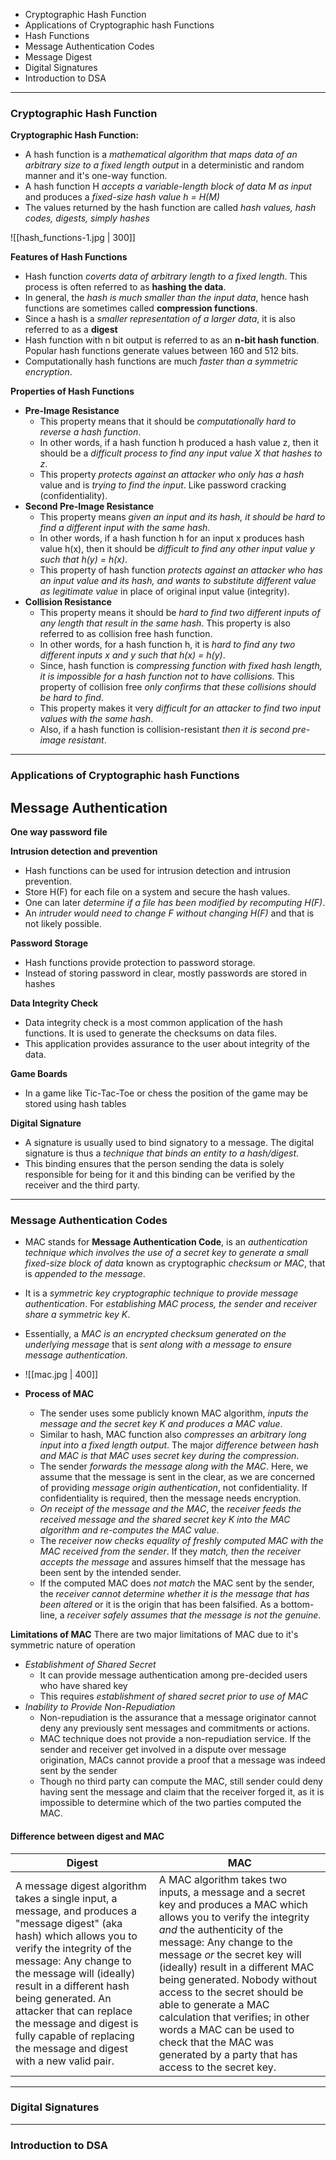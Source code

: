 - Cryptographic Hash Function
- Applications of Cryptographic hash Functions
- Hash Functions
- Message Authentication Codes
- Message Digest
- Digital Signatures
- Introduction to DSA

---
### Cryptographic Hash Function
__Cryptographic Hash Function:__ 
- A hash function is a _mathematical algorithm that maps data of an arbitrary size to a fixed length output_ in a deterministic and random manner and it's one-way function.
- A hash function H _accepts a variable-length block of data M as input_ and produces a _fixed-size hash value h = H(M)_
- The values returned by the hash function are called _hash values, hash codes, digests, simply hashes_ 

![[hash_functions-1.jpg | 300]]

__Features of Hash Functions__
- Hash function _coverts data of arbitrary length to a fixed length_. This process is often referred to as **hashing the data**.
-  In general, the _hash is much smaller than the input data_, hence hash functions are sometimes called **compression functions**.
-  Since a hash is a _smaller representation of a larger data_, it is also referred to as a **digest**
-  Hash function with n bit output is referred to as an **n-bit hash function**. Popular hash functions generate values between 160 and 512 bits.
- Computationally hash functions are much _faster than a symmetric encryption_.

__Properties of Hash Functions__
- **Pre-Image Resistance**
	- This property means that it should be _computationally hard to reverse a hash function_.
	- In other words, if a hash function h produced a hash value z, then it should be a _difficult process to find any input value X that hashes to z_.
	-   This property _protects against an attacker who only has a hash_ value and is _trying to find the input_. Like password cracking (confidentiality).
- **Second Pre-Image Resistance**
	- This property means _given an input and its hash, it should be hard to find a different input with the same hash_.
	-   In other words, if a hash function h for an input x produces hash value h(x), then it should be _difficult to find any other input value y such that h(y) = h(x)_.
	-   This property of hash function _protects against an attacker who has an input value and its hash, and wants to substitute different value as legitimate value_ in place of original input value (integrity).
- **Collision Resistance**
	- This property means it should be _hard to find two different inputs of any length that result in the same hash_. This property is also referred to as collision free hash function.
	-   In other words, for a hash function h, it is _hard to find any two different inputs x and y such that h(x) = h(y)_.
	-   Since, hash function is _compressing function with fixed hash length, it is impossible for a hash function not to have collisions_. This property of collision free _only confirms that these collisions should be hard to find_.
	-   This property makes it very _difficult for an attacker to find two input values with the same hash_.
	-   Also, if a hash function is collision-resistant _then it is second pre-image resistant_.
---
### Applications of Cryptographic hash Functions

__Message Authentication__
- 

__One way password file__


__Intrusion detection and prevention__
- Hash functions can be used for intrusion detection and intrusion prevention.
- Store H(F) for each file on a system and secure the hash values.  
- One can later _determine if a file has been modified by recomputing H(F)_.  
- An _intruder would need to change F without changing H(F)_ and that is not likely possible.

__Password Storage__
- Hash functions provide protection to password storage.
-  Instead of storing password in clear, mostly passwords are stored in hashes

__Data Integrity Check__
- Data integrity check is a most common application of the hash functions. It is used to generate the checksums on data files.
- This application provides assurance to the user about integrity of the data.

**Game Boards**
- In a game like Tic-Tac-Toe or chess the position of the game may be stored using hash tables

__Digital Signature__
- A signature is usually used to bind signatory to a message. The digital signature is thus a _technique that binds an entity to a hash/digest_.
- This binding ensures that the person sending the data is solely responsible for being for it and this binding can be verified by the receiver and the third party.

---
### Message Authentication Codes
- MAC stands for __Message Authentication Code__, is an _authentication technique which involves the use of a secret key to generate a small fixed-size block of data_ known as cryptographic _checksum or MAC_, that is _appended to the message_.
- It is a _symmetric key cryptographic technique to provide message authentication_. For _establishing MAC process, the sender and receiver share a symmetric key K_.
- Essentially, a _MAC is an encrypted checksum generated on the underlying message_ that is _sent along with a message to ensure message authentication_.
- ![[mac.jpg | 400]]

- __Process of MAC__
	- The sender uses some publicly known MAC algorithm, _inputs the message and the  secret key K and produces a MAC value_.  
	- Similar to hash, MAC function also _compresses an arbitrary long input into a fixed length output_. The major _difference between hash and MAC is that MAC uses secret key during the compression_.
	- The sender _forwards the message along with the MAC_. Here, we assume that the message is sent in the clear, as we are concerned of providing _message origin authentication_, not confidentiality. If confidentiality is required, then the message needs encryption.
	- _On receipt of the message and the MAC_, the _receiver feeds the received message and the shared secret key K into the MAC algorithm and re-computes the MAC value_.
	- The _receiver now checks equality of freshly computed MAC with the MAC received from the sender_. If they _match, then the receiver accepts the message_ and assures himself that the message has been sent by the intended sender.
	- If the computed MAC does _not match_ the MAC sent by the sender, the _receiver cannot determine whether it is the message that has been altered_ or it is the origin that has been falsified. As a bottom-line, a _receiver safely assumes that the message is not the genuine_.

__Limitations of MAC__
There are two major limitations of MAC due to it's symmetric nature of operation
- _Establishment of Shared Secret_
	- It can provide message authentication among pre-decided users who have shared key
	- This requires _establishment of shared secret prior to use of MAC_
- _Inability to Provide Non-Repudiation_
	- Non-repudiation is the assurance that a message originator cannot deny any  previously sent messages and commitments or actions.  
	- MAC technique does not provide a non-repudiation service. If the sender and  receiver get involved in a dispute over message origination, MACs cannot provide a proof that a message was indeed sent by the sender  
	- Though no third party can compute the MAC, still sender could deny having sent the message and claim that the receiver forged it, as it is impossible to determine which of the two parties computed the MAC.

#### Difference between digest and MAC
| Digest | MAC|
|-|-|
|A message digest algorithm takes a single input, a message, and produces a "message digest" (aka hash) which allows you to verify the integrity of the message: Any change to the message will (ideally) result in a different hash being generated. An attacker that can replace the message and digest is fully capable of replacing the message and digest with a new valid pair.|A MAC algorithm takes two inputs, a message and a secret key and produces a MAC which allows you to verify the integrity _and_ the authenticity of the message: Any change to the message _or_ the secret key will (ideally) result in a different MAC being generated. Nobody without access to the secret should be able to generate a MAC calculation that verifies; in other words a MAC can be used to check that the MAC was generated by a party that has access to the secret key.

---
### Digital Signatures

---

### Introduction to DSA

